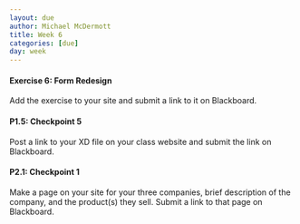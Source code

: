 ```yaml
---
layout: due
author: Michael McDermott
title: Week 6
categories: [due]
day: week
---
```

#### Exercise 6: Form Redesign
Add the exercise to your site and submit a link to it on Blackboard.

#### P1.5: Checkpoint 5
Post a link to your XD file on your class website and submit the link on Blackboard.

#### P2.1: Checkpoint 1
Make a page on your site for your three companies, brief description of the company, and the product(s) they sell. Submit a link to that page on Blackboard.
